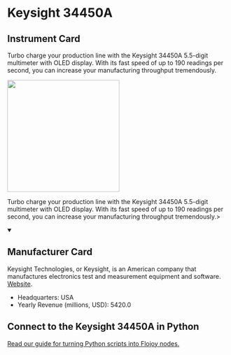 
# Keysight 34450A

## Instrument Card

<div className="flex">

<div>

Turbo charge your production line with the Keysight 34450A 5.5-digit multimeter with OLED display. With its fast speed of up to 190 readings per second, you can increase your manufacturing throughput tremendously.

</div>

<img width="256" src="docs/Instruments/Multimeters/Keysight-34450A/Keysight-34450A.jpg"/>

</div>

Turbo charge your production line with the Keysight 34450A 5.5-digit multimeter with OLED display. With its fast speed of up to 190 readings per second, you can increase your manufacturing throughput tremendously.>

<details open>
<summary><h2>Manufacturer Card</h2></summary>

Keysight Technologies, or Keysight, is an American company that manufactures electronics test and measurement equipment and software. <a href="https://www.keysight.com/us/en/home.html">Website</a>.

<ul>
  <li>Headquarters: USA</li>
  <li>Yearly Revenue (millions, USD): 5420.0</li>
</ul>
</details>

## Connect to the Keysight 34450A in Python

[Read our guide for turning Python scripts into Flojoy nodes.](https://docs.flojoy.ai/custom-nodes/creating-custom-node/)


